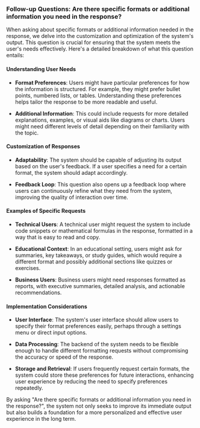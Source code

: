 ### Follow-up Questions: Are there specific formats or additional information you need in the response?

When asking about specific formats or additional information needed in the response, we delve into the customization and optimization of the system's output. This question is crucial for ensuring that the system meets the user's needs effectively. Here's a detailed breakdown of what this question entails:

#### Understanding User Needs

- **Format Preferences**: Users might have particular preferences for how the information is structured. For example, they might prefer bullet points, numbered lists, or tables. Understanding these preferences helps tailor the response to be more readable and useful.
  
- **Additional Information**: This could include requests for more detailed explanations, examples, or visual aids like diagrams or charts. Users might need different levels of detail depending on their familiarity with the topic.

#### Customization of Responses

- **Adaptability**: The system should be capable of adjusting its output based on the user's feedback. If a user specifies a need for a certain format, the system should adapt accordingly.

- **Feedback Loop**: This question also opens up a feedback loop where users can continuously refine what they need from the system, improving the quality of interaction over time.

#### Examples of Specific Requests

- **Technical Users**: A technical user might request the system to include code snippets or mathematical formulas in the response, formatted in a way that is easy to read and copy.

- **Educational Context**: In an educational setting, users might ask for summaries, key takeaways, or study guides, which would require a different format and possibly additional sections like quizzes or exercises.

- **Business Users**: Business users might need responses formatted as reports, with executive summaries, detailed analysis, and actionable recommendations.

#### Implementation Considerations

- **User Interface**: The system's user interface should allow users to specify their format preferences easily, perhaps through a settings menu or direct input options.

- **Data Processing**: The backend of the system needs to be flexible enough to handle different formatting requests without compromising the accuracy or speed of the response.

- **Storage and Retrieval**: If users frequently request certain formats, the system could store these preferences for future interactions, enhancing user experience by reducing the need to specify preferences repeatedly.

By asking "Are there specific formats or additional information you need in the response?", the system not only seeks to improve its immediate output but also builds a foundation for a more personalized and effective user experience in the long term.

